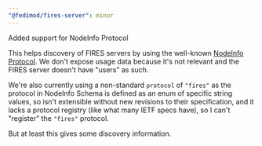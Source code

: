 ```yaml
---
"@fedimod/fires-server": minor
---
```


Added support for NodeInfo Protocol

This helps discovery of FIRES servers by using the well-known [NodeInfo
Protocol](https://nodeinfo.diaspora.software/). We don't expose usage data
because it's not relevant and the FIRES server doesn't have "users" as such.

We're also currently using a non-standard `protocol` of `"fires"` as the
protocol in NodeInfo Schema is defined as an enum of specific string values, so
isn't extensible without new revisions to their specification, and it lacks a
protocol registry (like what many IETF specs have), so I can't "register" the
`"fires"` protocol.

But at least this gives some discovery information.

